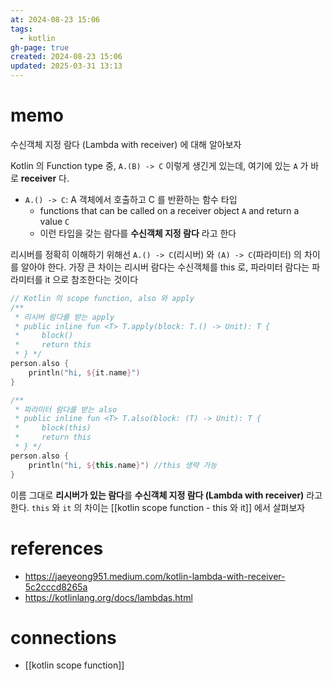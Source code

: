```yaml
---
at: 2024-08-23 15:06
tags:
  - kotlin
gh-page: true
created: 2024-08-23 15:06
updated: 2025-03-31 13:13
---
```

# memo
수신객체 지정 람다 (Lambda with receiver) 에 대해 알아보자

Kotlin 의 Function type 중, `A.(B) -> C` 이렇게 생긴게 있는데, 여기에 있는 `A` 가 바로 **receiver** 다.
- `A.() -> C`: A 객체에서 호출하고 C 를 반환하는 함수 타입
	- functions that can be called on a receiver object `A` and return a value `C`
	- 이런 타입을 갖는 람다를 **수신객체 지정 람다** 라고 한다

리시버를 정확히 이해하기 위해선 `A.() -> C`(리시버) 와 `(A) -> C`(파라미터) 의 차이를 알아야 한다. 가장 큰 차이는 리시버 람다는 수신객체를 this 로, 파라미터 람다는 파라미터를 it 으로 참조한다는 것이다
```kotlin
// Kotlin 의 scope function, also 와 apply
/** 
 * 리시버 람다를 받는 apply
 * public inline fun <T> T.apply(block: T.() -> Unit): T {  
 *     block()  
 *     return this  
 * } */
person.also {
	println("hi, ${it.name}")
}

/** 
 * 파라미터 람다를 받는 also
 * public inline fun <T> T.also(block: (T) -> Unit): T {  
 *     block(this)  
 *     return this  
 * } */
person.also {
	println("hi, ${this.name}") //this 생략 가능
}
```

이름 그대로 **리시버가 있는 람다**를 **수신객체 지정 람다 (Lambda with receiver)** 라고 한다.
`this` 와 `it` 의 차이는 [[kotlin scope function - this 와 it]] 에서 살펴보자


# references
- https://jaeyeong951.medium.com/kotlin-lambda-with-receiver-5c2cccd8265a
- https://kotlinlang.org/docs/lambdas.html
# connections
- [[kotlin scope function]]
